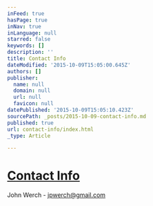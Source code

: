 ```yaml
---
inFeed: true
hasPage: true
inNav: true
inLanguage: null
starred: false
keywords: []
description: ''
title: Contact Info
dateModified: '2015-10-09T15:05:00.645Z'
authors: []
publisher:
  name: null
  domain: null
  url: null
  favicon: null
datePublished: '2015-10-09T15:05:10.423Z'
sourcePath: _posts/2015-10-09-contact-info.md
published: true
url: contact-info/index.html
_type: Article

---
```

# [Contact Info][0]

John Werch - jpwerch@gmail.com

[0]: null